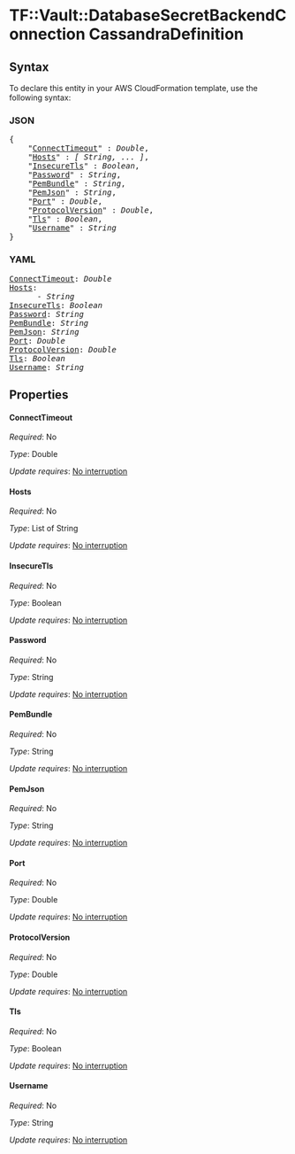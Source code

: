 # TF::Vault::DatabaseSecretBackendConnection CassandraDefinition

## Syntax

To declare this entity in your AWS CloudFormation template, use the following syntax:

### JSON

<pre>
{
    "<a href="#connecttimeout" title="ConnectTimeout">ConnectTimeout</a>" : <i>Double</i>,
    "<a href="#hosts" title="Hosts">Hosts</a>" : <i>[ String, ... ]</i>,
    "<a href="#insecuretls" title="InsecureTls">InsecureTls</a>" : <i>Boolean</i>,
    "<a href="#password" title="Password">Password</a>" : <i>String</i>,
    "<a href="#pembundle" title="PemBundle">PemBundle</a>" : <i>String</i>,
    "<a href="#pemjson" title="PemJson">PemJson</a>" : <i>String</i>,
    "<a href="#port" title="Port">Port</a>" : <i>Double</i>,
    "<a href="#protocolversion" title="ProtocolVersion">ProtocolVersion</a>" : <i>Double</i>,
    "<a href="#tls" title="Tls">Tls</a>" : <i>Boolean</i>,
    "<a href="#username" title="Username">Username</a>" : <i>String</i>
}
</pre>

### YAML

<pre>
<a href="#connecttimeout" title="ConnectTimeout">ConnectTimeout</a>: <i>Double</i>
<a href="#hosts" title="Hosts">Hosts</a>: <i>
      - String</i>
<a href="#insecuretls" title="InsecureTls">InsecureTls</a>: <i>Boolean</i>
<a href="#password" title="Password">Password</a>: <i>String</i>
<a href="#pembundle" title="PemBundle">PemBundle</a>: <i>String</i>
<a href="#pemjson" title="PemJson">PemJson</a>: <i>String</i>
<a href="#port" title="Port">Port</a>: <i>Double</i>
<a href="#protocolversion" title="ProtocolVersion">ProtocolVersion</a>: <i>Double</i>
<a href="#tls" title="Tls">Tls</a>: <i>Boolean</i>
<a href="#username" title="Username">Username</a>: <i>String</i>
</pre>

## Properties

#### ConnectTimeout

_Required_: No

_Type_: Double

_Update requires_: [No interruption](https://docs.aws.amazon.com/AWSCloudFormation/latest/UserGuide/using-cfn-updating-stacks-update-behaviors.html#update-no-interrupt)

#### Hosts

_Required_: No

_Type_: List of String

_Update requires_: [No interruption](https://docs.aws.amazon.com/AWSCloudFormation/latest/UserGuide/using-cfn-updating-stacks-update-behaviors.html#update-no-interrupt)

#### InsecureTls

_Required_: No

_Type_: Boolean

_Update requires_: [No interruption](https://docs.aws.amazon.com/AWSCloudFormation/latest/UserGuide/using-cfn-updating-stacks-update-behaviors.html#update-no-interrupt)

#### Password

_Required_: No

_Type_: String

_Update requires_: [No interruption](https://docs.aws.amazon.com/AWSCloudFormation/latest/UserGuide/using-cfn-updating-stacks-update-behaviors.html#update-no-interrupt)

#### PemBundle

_Required_: No

_Type_: String

_Update requires_: [No interruption](https://docs.aws.amazon.com/AWSCloudFormation/latest/UserGuide/using-cfn-updating-stacks-update-behaviors.html#update-no-interrupt)

#### PemJson

_Required_: No

_Type_: String

_Update requires_: [No interruption](https://docs.aws.amazon.com/AWSCloudFormation/latest/UserGuide/using-cfn-updating-stacks-update-behaviors.html#update-no-interrupt)

#### Port

_Required_: No

_Type_: Double

_Update requires_: [No interruption](https://docs.aws.amazon.com/AWSCloudFormation/latest/UserGuide/using-cfn-updating-stacks-update-behaviors.html#update-no-interrupt)

#### ProtocolVersion

_Required_: No

_Type_: Double

_Update requires_: [No interruption](https://docs.aws.amazon.com/AWSCloudFormation/latest/UserGuide/using-cfn-updating-stacks-update-behaviors.html#update-no-interrupt)

#### Tls

_Required_: No

_Type_: Boolean

_Update requires_: [No interruption](https://docs.aws.amazon.com/AWSCloudFormation/latest/UserGuide/using-cfn-updating-stacks-update-behaviors.html#update-no-interrupt)

#### Username

_Required_: No

_Type_: String

_Update requires_: [No interruption](https://docs.aws.amazon.com/AWSCloudFormation/latest/UserGuide/using-cfn-updating-stacks-update-behaviors.html#update-no-interrupt)

